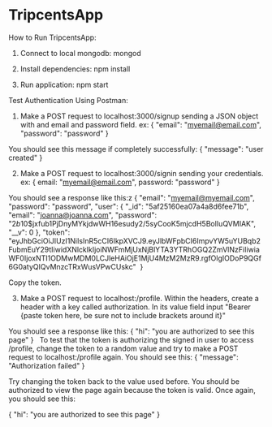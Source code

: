# TripcentsApp

How to Run TripcentsApp:

1) Connect to local mongodb: 
  mongod

2) Install dependencies: 
  npm install

3) Run application:
  npm start


Test Authentication Using Postman:
1) Make a POST request to localhost:3000/signup sending a JSON object with and email and password field.
  ex: 
  {
    "email": "myemail@email.com",
    "password": "password"
  }
  
  You should see this message if completely successfully:
  {
    "message": "user created"
  }

2) Make a POST request to localhost:3000/signin sending your credentials.
  ex:
  {
    email: "myemail@email.com",
    password: "password"
  }
  
  You should see a response like this:z
  {
    "email": "myemail@myemail.com",
    "password": "password",
    "user": {
        "_id": "5af25160ea07a4a8d6fee71b",
        "email": "joanna@joanna.com",
        "password": "$2b$10$jxfub1PjDnyMYkjdwWH16esudy2/5syCooK5mjcdH5BolIuQVMIAK",
        "__v": 0
    },
    "token": "eyJhbGciOiJIUzI1NiIsInR5cCI6IkpXVCJ9.eyJlbWFpbCI6ImpvYW5uYUBqb2FubmEuY29tIiwidXNlcklkIjoiNWFmMjUxNjBlYTA3YTRhOGQ2ZmVlNzFiIiwiaWF0IjoxNTI1ODMwMDM0LCJleHAiOjE1MjU4MzM2MzR9.rgfOlgIODoP9QGf6G0atyQIQvMnzcTRxWusVPwCUskc"
  }
  
  Copy the token.
  
  3) Make a POST request to localhost:/profile. Within the headers, create a header with a key called authorization. In its value field input "Bearer {paste token here, be sure not to include brackets around it}"
  
  You should see a response like this:
  {
    "hi": "you are authorized to see this page"
  }
  
  To test that the token is authorizing the signed in user to access /profile, change the token to a random value and try to make a POST request to localhost:/profile again. You should see this:
  {
    "message": "Authorization failed"
  }
  
  Try changing the token back to the value used before. You should be authorized to view the page again because the token is valid. Once again, you should see this:
  
  {
    "hi": "you are authorized to see this page"
  }

  
